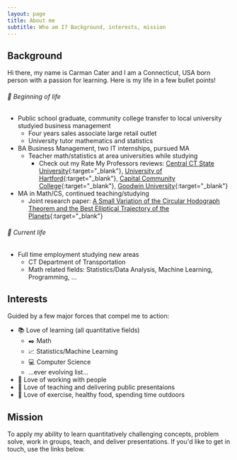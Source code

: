 ```yaml
---
layout: page
title: About me
subtitle: Who am I? Background, interests, mission
---
```


## Background 
Hi there, my name is Carman Cater and I am a Connecticut, USA born person with a passion for learning. Here is my life in a few bullet points!

###### :baby: Beginning of life
- Public school graduate, community college transfer to local university studyied business management
  - Four years sales associate large retail outlet
  - University tutor mathematics and statistics
- BA Business Management, two IT internships, pursued MA
  - Teacher math/statistics at area universities while studying
    - Check out my Rate My Professors reviews: [Central CT State University](https://www.ratemyprofessors.com/professor/2398329){:target="_blank"}, [University of Hartford](https://www.ratemyprofessors.com/professor/2619271){:target="_blank"}, [Capital Community College](https://www.ratemyprofessors.com/professor/2619272){:target="_blank"}, [Goodwin University](https://www.ratemyprofessors.com/professor/2523642){:target="_blank"}
- MA in Math/CS, continued teaching/studying
  - Joint research paper: [A Small Variation of the Circular Hodograph Theorem and the Best Elliptical Trajectory of the Planets](https://arxiv.org/abs/2109.11664){:target="_blank"}

###### :man: Current life
- Full time employment studying new areas
  - CT Department of Transportation
  - Math related fields: Statistics/Data Analysis, Machine Learning, Programming, ...

## Interests
Guided by a few major forces that compel me to action:
- :books: Love of learning (all quantitative fields)
  - :black_nib: Math 
  - :chart_with_upwards_trend: Statistics/Machine Learning
  - :computer: Computer Science
  - ...ever evolving list...
- :office: Love of working with people 
- :speech_balloon: Love of teaching and delivering public presentaions
- :muscle: Love of exercise, healthy food, spending time outdoors

## Mission
To apply my ability to learn quantitatively challenging concepts, problem solve, work in groups, teach, and deliver presentations. If you'd like to get in touch, use the links below.










<!-- After narrowly sliding into community college (MxCC) after a tumultuos high school experience I began studying Business Management. It was at my transfer institution (CCSU) that I began tutoring statistics and mathematics.  -->



<!-- From this time I made the connection between my love of working in groups, giving public presentations, learning and teaching that I began a lifelong quest for  -->

